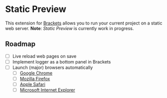 Static Preview
==============

This extension for [Brackets][brackets] allows you to run your current project on a static web server.
**Note**: _Static Preview_ is currently work in progress.

Roadmap
-------

  - [ ] Live reload web pages on save
  - [ ] Implement logger as a bottom panel in Brackets
  - [ ] Launch (major) browsers automatically
    - [ ] [Google Chrome][chrome]
    - [ ] [Mozilla Firefox][firefox]
    - [ ] [Apple Safari][safari]
    - [ ] [Microsoft Internet Explorer][ie]

[brackets]: http://brackets.io/
[chrome]: https://www.google.com/chrome/browser/
[firefox]: http://www.mozilla.org/en-US/firefox/new/
[ie]: http://windows.microsoft.com/en-us/internet-explorer/download-ie
[safari]: http://www.apple.com/safari/
